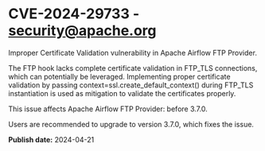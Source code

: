 # CVE-2024-29733 - security@apache.org

Improper Certificate Validation vulnerability in Apache Airflow FTP Provider.

The FTP hook lacks complete certificate validation in FTP_TLS connections, which can potentially be leveraged. Implementing proper certificate validation by passing context=ssl.create_default_context() during FTP_TLS instantiation is used as mitigation to validate the certificates properly.

This issue affects Apache Airflow FTP Provider: before 3.7.0.

Users are recommended to upgrade to version 3.7.0, which fixes the issue.



**Publish date:** 2024-04-21
